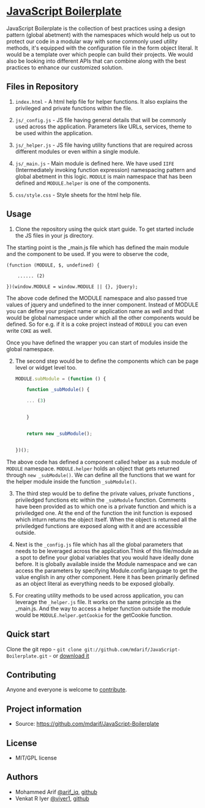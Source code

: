 # [JavaScript Boilerplate](https://github.com/mdarif/JavaScript-Boilerplate)

JavaScript Boilerplate is the collection of best practices using a design pattern (global abetment) with the namespaces which would help us out to protect our code in a modular way with some commonly used utility methods, it's equipped with the configuration file in the form object literal. It would be a template over which people can build their projects. We would also be looking into different APIs that can combine along with the best practices to enhance our customized solution.


## Files in Repository


1.  `index.html` - A html help file for helper functions. It also explains the privileged and private functions within the file.

2.  `js/_config.js` - JS file having general details that will be commonly used across the application. Parameters like URLs, services, theme to be used within the application.

3.  `js/_helper.js` - JS file having utility functions that are required across different modules or even within a single module.

4.  `js/_main.js` - Main module is defined here. We have used `IIFE` (Intermediately invoking function expression) namespacing pattern and global abetment in this logic. `MODULE` is main namespace that has been defined and `MODULE.helper` is one of the components.

5.  `css/style.css` - Style sheets for the html help file.

## Usage

1. Clone the repository using the quick start guide. To get started include the JS files in your js directory.

The starting point is the _main.js file which has defined the main module and the component to be used. If you were to observe the code,

    (function (MODULE, $, undefined) {

        ...... (2)

    })(window.MODULE = window.MODULE || {}, jQuery);

The above code defined the MODULE namespace and also passed true values of jquery and undefined to the inner component.
Instead of MODULE you can define your project name or application name as well and that would be global namespace under which all the other components would be defined. So for e.g. if it is a coke project instead of `MODULE` you can even write `COKE` as well.

Once you have defined the wrapper you can start of modules inside the global namespace.

2. The second step would be to define the components which can be page level or widget level too.

	```javascript
    MODULE.subModule = (function () {

        function _subModule() {

        ... (3)


        }


        return new _subModule();


    })();
    ```

The above code has defined a component called helper as a sub module of `MODULE` namespace. `MODULE.helper` holds an object that gets returned through `new _subModule()`. We can define all the functions that we want for the helper module inside the function `_subModule()`.


3. The third step would be to define the private values, private functions , priviledged functions etc within the `_subModule` function. Comments have been provided as to which one is a private function and which is a priviledged one. At the end of the function the init function is exposed which inturn returns the object itself. When the object is returned all the priviledged functions are exposed along with it and are accessible outside.



4. Next is the `_config.js` file which has all the global parameters that needs to be leveraged across the application.Think of this file/module as a spot to define your global variables that you would have ideally done before. It is globally available inside the Module namespace and we can access the parameters by specifying Module.config.language to get the value english in any other component. Here it has been primarily defined as an object literal as everything needs to be exposed globally.

5. For creating utility methods to be used across application, you can leverage the `_helper.js` file. It works on the same principle as the _main.js. And the way to access a helper function outside the module would be `MODULE.helper.getCookie` for the getCookie function.


## Quick start

Clone the git repo - `git clone git://github.com/mdarif/JavaScript-Boilerplate.git` - or [download it](https://github.com/mdarif/JavaScript-Boilerplate/zipball/master)

## Contributing

Anyone and everyone is welcome to [contribute](#).


## Project information

* Source: https://github.com/mdarif/JavaScript-Boilerplate


## License

* MIT/GPL license


## Authors

* Mohammed Arif [@arif_iq](http://twitter.com/arif_iq), [github](https://github.com/mdarif)
* Venkat R Iyer [@viyer1](http://twitter.com/viyer1), [github](https://github.com/viyer1)
